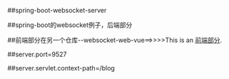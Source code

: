 ##spring-boot-websocket-server

##spring-boot的websocket例子，后端部分

##前端部分在另一个仓库--websocket-web-vue==>>>>This is an [前端部分](https://github.com/wayofwade/websocket-web-vue). 

##server.port=9527

##server.servlet.context-path=/blog
